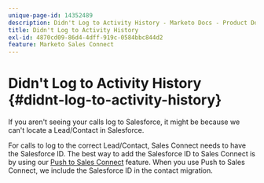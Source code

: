 ```yaml
---
unique-page-id: 14352489
description: Didn't Log to Activity History - Marketo Docs - Product Documentation
title: Didn't Log to Activity History
exl-id: 4870cd09-86d4-4dff-919c-0584bbc844d2
feature: Marketo Sales Connect
---
```

# Didn't Log to Activity History {#didnt-log-to-activity-history}

If you aren't seeing your calls log to Salesforce, it might be because we can't locate a Lead/Contact in Salesforce.

For calls to log to the correct Lead/Contact, Sales Connect needs to have the Salesforce ID. The best way to add the Salesforce ID to Sales Connect is by using our [Push to Sales Connect](/help/marketo/product-docs/marketo-sales-connect/crm/salesforce-customization/push-to-sales-connect.md) feature. When you use Push to Sales Connect, we include the Salesforce ID in the contact migration.
